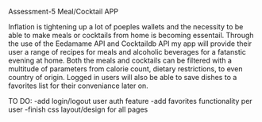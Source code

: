 Assessment-5 Meal/Cocktail APP

Inflation is tightening up a lot of poeples wallets and the necessity to be able to make meals or cocktails from home is becoming essentail. Through the use of the Eedamame API and Cocktaildb API my app will provide their user a range of recipes for meals and alcoholic beverages for a fatanstic evening at home. Both the meals and cocktails can be filtered with a multitude of parameters from calorie count, dietary restrictions, to even country of origin. Logged in users will also be able to save dishes to a favorites list for their conveniance later on.

TO DO:   -add login/logout user auth feature -add favorites functionality per user -finish css layout/design for all pages
